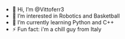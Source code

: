 - 👋 Hi, I’m @Vittoferr3
- 👀 I’m interested in Robotics and Basketball
- 🌱 I’m currently learning Python and C++
- ⚡ Fun fact: i'm a chill guy from Italy

<!---
Vittoferr3/Vittoferr3 is a ✨ special ✨ repository because its `README.md` (this file) appears on your GitHub profile.
You can click the Preview link to take a look at your changes.
--->

